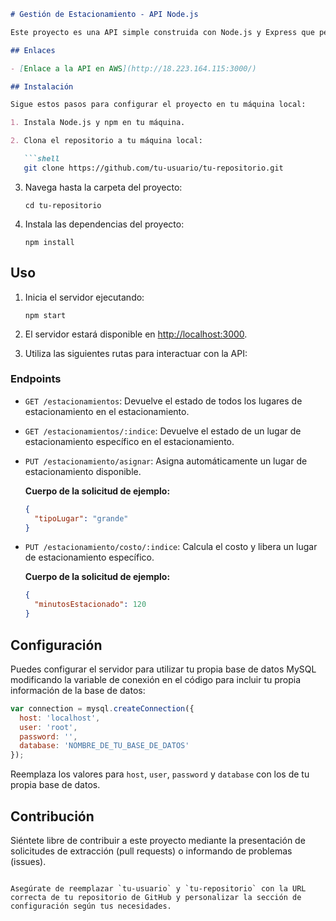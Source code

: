 

```markdown
# Gestión de Estacionamiento - API Node.js

Este proyecto es una API simple construida con Node.js y Express que permite realizar operaciones básicas (CRUD) en una simulación de lugares de estacionamiento en un estacionamiento.

## Enlaces

- [Enlace a la API en AWS](http://18.223.164.115:3000/)

## Instalación

Sigue estos pasos para configurar el proyecto en tu máquina local:

1. Instala Node.js y npm en tu máquina.

2. Clona el repositorio a tu máquina local:

   ```shell
   git clone https://github.com/tu-usuario/tu-repositorio.git
   ```

3. Navega hasta la carpeta del proyecto:

   ```shell
   cd tu-repositorio
   ```

4. Instala las dependencias del proyecto:

   ```shell
   npm install
   ```

## Uso

1. Inicia el servidor ejecutando:

   ```shell
   npm start
   ```

2. El servidor estará disponible en [http://localhost:3000](http://localhost:3000).

3. Utiliza las siguientes rutas para interactuar con la API:

### Endpoints

- `GET /estacionamientos`: Devuelve el estado de todos los lugares de estacionamiento en el estacionamiento.

- `GET /estacionamientos/:indice`: Devuelve el estado de un lugar de estacionamiento específico en el estacionamiento.

- `PUT /estacionamiento/asignar`: Asigna automáticamente un lugar de estacionamiento disponible.

  **Cuerpo de la solicitud de ejemplo:**

  ```json
  {
    "tipoLugar": "grande"
  }
  ```

- `PUT /estacionamiento/costo/:indice`: Calcula el costo y libera un lugar de estacionamiento específico.

  **Cuerpo de la solicitud de ejemplo:**

  ```json
  {
    "minutosEstacionado": 120
  }
  ```

## Configuración

Puedes configurar el servidor para utilizar tu propia base de datos MySQL modificando la variable de conexión en el código para incluir tu propia información de la base de datos:

```javascript
var connection = mysql.createConnection({
  host: 'localhost',
  user: 'root',
  password: '',
  database: 'NOMBRE_DE_TU_BASE_DE_DATOS'
});
```

Reemplaza los valores para `host`, `user`, `password` y `database` con los de tu propia base de datos.

## Contribución

Siéntete libre de contribuir a este proyecto mediante la presentación de solicitudes de extracción (pull requests) o informando de problemas (issues).
```

Asegúrate de reemplazar `tu-usuario` y `tu-repositorio` con la URL correcta de tu repositorio de GitHub y personalizar la sección de configuración según tus necesidades.

